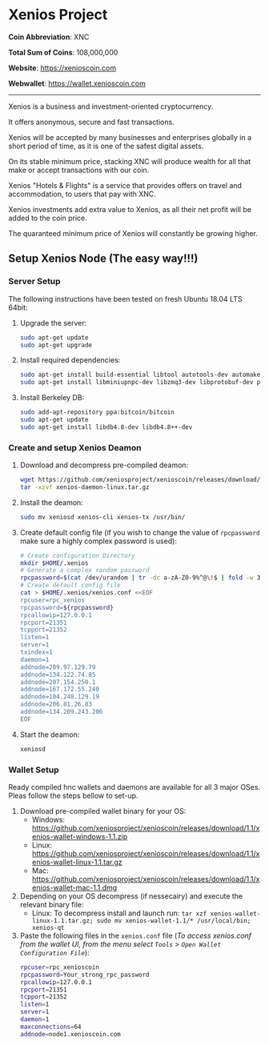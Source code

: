 # Xenios Project

**Coin Abbreviation**: XNC

**Total Sum of Coins**: 108,000,000

**Website**: https://xenioscoin.com

**Webwallet**: https://wallet.xenioscoin.com

------

Xenios is a business and investment-oriented cryptocurrency. 

It offers anonymous, secure and fast transactions. 

Xenios will be accepted by many businesses and enterprises globally in a short period of time, as it is one of the safest digital assets. 

On its stable minimum price, stacking XNC will produce wealth for all that make or accept transactions with our coin.

Xenios "Hotels & Flights" is a service that provides offers on travel and accommodation, to users that pay with XNC. 

Xenios investments add extra value to Xenios, as all their net profit will be added to the coin price. 

The quaranteed minimum price of Xenios will constantly be growing higher. 

## Setup Xenios Node (The easy way!!!)
### Server Setup
The following instructions have been tested on fresh Ubuntu 18.04 LTS 64bit:
1. Upgrade the server: 
   ```bash
   sudo apt-get update
   sudo apt-get upgrade
   ```
2. Install required dependencies:
   ```bash
   sudo apt-get install build-essential libtool autotools-dev automake pkg-config libssl-dev libevent-dev bsdmainutils python3 libboost-system-dev libboost-filesystem-dev libboost-chrono-dev libboost-test-dev libboost-thread-dev libboost-all-dev libboost-program-options-dev
   sudo apt-get install libminiupnpc-dev libzmq3-dev libprotobuf-dev protobuf-compiler unzip software-properties-common
   ```
3. Install Berkeley DB:
   ```bash
   sudo add-apt-repository ppa:bitcoin/bitcoin
   sudo apt-get update
   sudo apt-get install libdb4.8-dev libdb4.8++-dev
   ```
### Create and setup Xenios Deamon
1. Download and decompress pre-compiled deamon:
   ```bash
   wget https://github.com/xeniosproject/xenioscoin/releases/download/1.1/xenios-daemon-1.1.tar.gz -O xenios-daemon-linux.tar.gz
   tar -xzvf xenios-daemon-linux.tar.gz
   ```
2. Install the deamon:
   ```bash
   sudo mv xeniosd xenios-cli xenios-tx /usr/bin/
   ```
3. Create default config file (if you wish to change the value of `rpcpassword` make sure a highly complex password is used):
   ```bash
   # Create configuration Directory
   mkdir $HOME/.xenios
   # Generate a complex random password
   rpcpassword=$(cat /dev/urandom | tr -dc a-zA-Z0-9%^@\!$ | fold -w 36 | head -n 1)
   # Create default config file
   cat > $HOME/.xenios/xenios.conf <<EOF
   rpcuser=rpc_xenios
   rpcpassword=${rpcpassword}
   rpcallowip=127.0.0.1
   rpcport=21351
   tcpport=21352
   listen=1
   server=1
   txindex=1
   daemon=1
   addnode=209.97.129.79
   addnode=134.122.74.85
   addnode=207.154.250.1
   addnode=167.172.55.240
   addnode=104.248.129.19
   addnode=206.81.26.83
   addnode=134.209.243.206
   EOF
   ```
4. Start the deamon:
   ```bash
   xeniosd 
   ```
### Wallet Setup
Ready compiled hnc wallets and daemons are available for all 3 major OSes. Pleas follow the steps bellow to set-up.
1. Download pre-compiled wallet binary for your OS:
     * Windows: https://github.com/xeniosproject/xenioscoin/releases/download/1.1/xenios-wallet-windows-1.1.zip
     * Linux: https://github.com/xeniosproject/xenioscoin/releases/download/1.1/xenios-wallet-linux-1.1.tar.gz
     * Mac: https://github.com/xeniosproject/xenioscoin/releases/download/1.1/xenios-wallet-mac-1.1.dmg
2. Depending on your OS decompress (if nessecairy) and execute the relevant binary file:
      * Linux: To decompress install and launch run: `tar xzf xenios-wallet-linux-1.1.tar.gz; sudo mv xenios-wallet-1.1/* /usr/local/bin; xenios-qt`
3. Paste the following files in the `xenios.conf` file (*To access xenios.conf from the wallet UI, from the menu select `Tools` > `Open Wallet Configuration File`*):
   ```bash
   rpcuser=rpc_xenioscoin
   rpcpassword=Your_strong_rpc_password
   rpcallowip=127.0.0.1
   rpcport=21351
   tcpport=21352
   listen=1
   server=1
   daemon=1
   maxconnections=64
   addnode=node1.xenioscoin.com
   ```